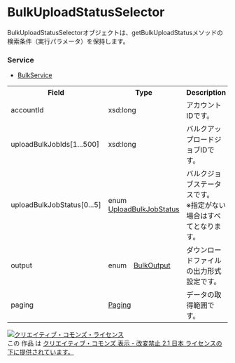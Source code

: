 # BulkUploadStatusSelector
BulkUploadStatusSelectorオブジェクトは、getBulkUploadStatusメソッドの検索条件（実行パラメータ）を保持します。

### Service
+ [BulkService](../services/BulkService.md)

<table>
 <tr>
  <th>Field</th>
  <th>Type</th>
  <th>Description</th>
  <th>get</th>
 </tr>
 <tr>
  <td>accountId</td>
  <td>xsd:long</td>
  <td>アカウントIDです。</td>
  <td>Requirement</td>
 </tr>
 <tr>
  <td>uploadBulkJobIds[1...500]</td>
  <td>xsd:long</td>
  <td>バルクアップロードジョブIDです。</td>
  <td>Requirement</td>
 </tr>
 <tr>
  <td>uploadBulkJobStatus[0...5]</td>
  <td>enum　<a href="./UploadBulkJobStatus.md">UploadBulkJobStatus</a></td>
  <td>バルクジョブステータスです。<br>※指定がない場合はすべてとなります。</td>
  <td>Optional</td>
 </tr>
 <tr>
  <td>output</td>
  <td>enum　<a href="./BulkOutput.md">BulkOutput</a></td>
  <td>ダウンロードファイルの出力形式設定です。</td>
  <td>Optional</td>
 </tr>
 <tr>
  <td>paging</td>
  <td><a href="./Paging.md">Paging</a></td>
  <td>データの取得範囲です。</td>
  <td>Optional</td>
 </tr>
</table>

<a rel="license" href="http://creativecommons.org/licenses/by-nd/2.1/jp/"><img alt="クリエイティブ・コモンズ・ライセンス" style="border-width:0" src="https://i.creativecommons.org/l/by-nd/2.1/jp/88x31.png" /></a><br />この 作品 は <a rel="license" href="http://creativecommons.org/licenses/by-nd/2.1/jp/">クリエイティブ・コモンズ 表示 - 改変禁止 2.1 日本 ライセンスの下に提供されています。</a>
